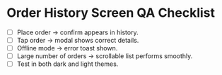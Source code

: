 # Order History Screen QA Checklist

- [ ] Place order → confirm appears in history.
- [ ] Tap order → modal shows correct details.
- [ ] Offline mode → error toast shown.
- [ ] Large number of orders → scrollable list performs smoothly.
- [ ] Test in both dark and light themes.
